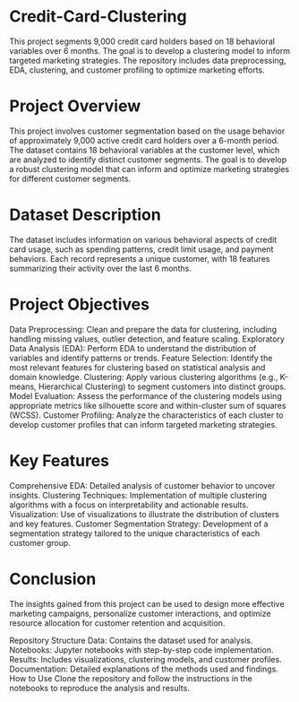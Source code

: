 # Credit-Card-Clustering
This project segments 9,000 credit card holders based on 18 behavioral variables over 6 months. The goal is to develop a clustering model to inform targeted marketing strategies. The repository includes data preprocessing, EDA, clustering, and customer profiling to optimize marketing efforts.


# Project Overview
This project involves customer segmentation based on the usage behavior of approximately 9,000 active credit card holders over a 6-month period. The dataset contains 18 behavioral variables at the customer level, which are analyzed to identify distinct customer segments. The goal is to develop a robust clustering model that can inform and optimize marketing strategies for different customer segments.

# Dataset Description
The dataset includes information on various behavioral aspects of credit card usage, such as spending patterns, credit limit usage, and payment behaviors. Each record represents a unique customer, with 18 features summarizing their activity over the last 6 months.

# Project Objectives
Data Preprocessing: Clean and prepare the data for clustering, including handling missing values, outlier detection, and feature scaling.
Exploratory Data Analysis (EDA): Perform EDA to understand the distribution of variables and identify patterns or trends.
Feature Selection: Identify the most relevant features for clustering based on statistical analysis and domain knowledge.
Clustering: Apply various clustering algorithms (e.g., K-means, Hierarchical Clustering) to segment customers into distinct groups.
Model Evaluation: Assess the performance of the clustering models using appropriate metrics like silhouette score and within-cluster sum of squares (WCSS).
Customer Profiling: Analyze the characteristics of each cluster to develop customer profiles that can inform targeted marketing strategies.
# Key Features
Comprehensive EDA: Detailed analysis of customer behavior to uncover insights.
Clustering Techniques: Implementation of multiple clustering algorithms with a focus on interpretability and actionable results.
Visualization: Use of visualizations to illustrate the distribution of clusters and key features.
Customer Segmentation Strategy: Development of a segmentation strategy tailored to the unique characteristics of each customer group.
# Conclusion
The insights gained from this project can be used to design more effective marketing campaigns, personalize customer interactions, and optimize resource allocation for customer retention and acquisition.

Repository Structure
Data: Contains the dataset used for analysis.
Notebooks: Jupyter notebooks with step-by-step code implementation.
Results: Includes visualizations, clustering models, and customer profiles.
Documentation: Detailed explanations of the methods used and findings.
How to Use
Clone the repository and follow the instructions in the notebooks to reproduce the analysis and results.
